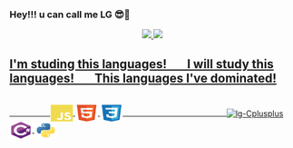 ### Hey!!! u can call me LG 😎🌹

<div align="center" style="display: inline_block">
  <a href="https://github.com/lgskrt" target="_blank">
  <img height="180em" src="https://github-readme-stats.vercel.app/api?username=lgskrt&show_icons=true&theme=calm&include_all_commits=true&count_private=true"/>
  <img height="180em" src="https://github-readme-stats.vercel.app/api/top-langs/?username=lgskrt&layout=compact&langs_count=7&theme=calm"/>
</div>

## I'm studing this languages! &ensp; &ensp; I will study this languages! &ensp; &ensp; This languages I've dominated!
<div style="display: inline_block"><br>
&emsp; &emsp; &emsp; &emsp;
  <img align="center" alt="lg-Js" height="30" width="40" src="https://raw.githubusercontent.com/devicons/devicon/master/icons/javascript/javascript-plain.svg"> 
  <img align="center" alt="lg-HTML" height="30" width="40" src="https://raw.githubusercontent.com/devicons/devicon/master/icons/html5/html5-original.svg">
  <img align="center" alt="lg-CSS" height="30" width="40" src="https://raw.githubusercontent.com/devicons/devicon/master/icons/css3/css3-original.svg">
&emsp; &emsp; &emsp; &emsp; &emsp; &emsp; &emsp; &emsp; &emsp; &emsp;
  <img align="center" alt="lg-Cplusplus" height="30" width="40" src="https://cdn.jsdelivr.net/gh/devicons/devicon/icons/cplusplus/cplusplus-original.svg" />
  <img align="center" alt="lg-Csharp" height="30" width="40" src="https://raw.githubusercontent.com/devicons/devicon/master/icons/csharp/csharp-original.svg">
  <img align="center" alt="lg-Python" height="30" width="40" src="https://raw.githubusercontent.com/devicons/devicon/master/icons/python/python-original.svg">
  
</div>
  


